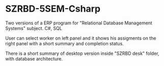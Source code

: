# SZRBD-5SEM-Csharp

Two versions of a ERP program for "Relational Database Management Systems" subject. C#, SQL

User can select worker on left panel and it shows his assigments on the right panel with a short summary and completion status.

There is a short summary of desktop version inside "SZRBD desk" folder, with database architecture.
